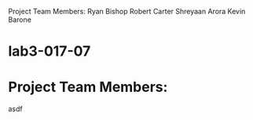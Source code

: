 Project Team Members: 
Ryan Bishop
Robert Carter
Shreyaan Arora
Kevin Barone
# lab3-017-07
Project Team Members:
=======
asdf

